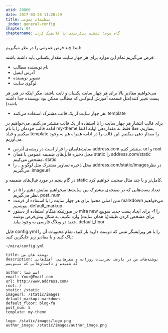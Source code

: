 ```yaml
---
utid: 20060
date: 2017-03-28 11:20:49
title: تنظیمات عمومی
_index: general-config
chapter: 04
chaptername: گام سوم: تنظیم پیکربندی یا کانفیگ کردن
---
```

ابتدا چند فرض عمومی را در نظر میگیریم:

فرض می‌گیریم تمام این موارد برای هر چهار سایت مقدار یکسانی باید داشته باشند:

- نام نویسنده مطالب
- آدرس ایمیل
- تصویر نویسنده
- لوگوی سایت

می‌خواهیم مقادیر بالا برای هر چهار سایت یکسان و ثابت باشند، مگر اینکه در هدر هر پست تغییر کنند(مثل قسمت آموزش لینوکس که مطالب ممکن بود نویسنده جدا داشته باشند)

- هر چهار سایت از یک قالب مشترک استفاده می‌کنند. template

برای قالب انتشار هر چهار سایت را با استفاده از یک قالب منتشر می‌کنیم، می‌خواهیم در ادامه قالب خودمان را با نام my-theme بسازیم، فعلاً فقط به مقداردهی اولیه اکتفا میکنیم و فیلد template را مقدار دهی میکنیم. این قالب را در ادامه همراه هم به وجود می‌آوریم.


- سایت‌هایمان را قرار است در ریشه‌ی آدرس address.com منتشر کنیم. url و root
- محل ذخیره فایل‌های ضمیمه عمومی یا همان static را address.com/static مشخص می‌کینم. static
- محل ذخیره تصاویر مشترک مثل لوگو و... را address.com/static/imagesدر نظر می‌گیریم. imageurl

در گام پنجم در مورد فیال‌های ضمیمه و static کامل‌تر و با چند مثال صحبت خواهیم کرد.

- تعداد پست‌هایی که در صفحه‌ی مشترک بین سایت‌ها میخواهیم نمایش دهیم را ۵ در نظر می‌گیریم. post_num
- متن اصلی محتوا برای هر چهار سایت را با استفاده از فرمت markdown می‌خواهیم بنویسیم. default_markup
- در صورتیکه هنگام استفاده از دستور mira new برای ایجاد پست جدید سوییچ -f را برای مشخص کردن طبقه(یا همان سایت) وارد نکنیم، به شکل پیش‌فرض نوشته جدید در وبلاگ فارسی به وجود بیاید. default_floor

فایل config.yml را با هر ویرایشگر متنی که دوست دارید باز کنید، تمام محتویات آن را پاک کنید و با مقادیر زیر جایگزین کنید:

`~/mira/config.yml`

	title: نوشته های من 
	description: نوشته‌های من در باره‌ی تجربیات روزانه و سفرهایم، آهنگ‌هایی که شنیدم و داستان‌هایی که مینویسم

	author: اسم شما
	email: Your@Email.com
	url: http://www.address.com/
	root: /
	static: /static
	imageurl: /static/images
	default_markup: markdown
	default_floor: blog-fa
	post_num: 5
	template: my-theme
	
	logo: /static/images/logo.png
	author_image: /static/images/author_image.png
